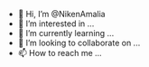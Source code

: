 - 👋 Hi, I’m @NikenAmalia
- 👀 I’m interested in ...
- 🌱 I’m currently learning ...
- 💞️ I’m looking to collaborate on ...
- 📫 How to reach me ...

<!---
NikenAmalia/NikenAmalia is a ✨ special ✨ repository because its `README.md` (this file) appears on your GitHub profile.
You can click the Preview link to take a look at your changes.
--->
